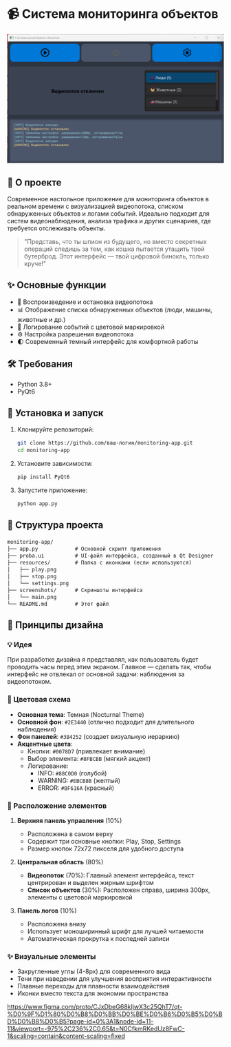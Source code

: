# 📹 Система мониторинга объектов

![Интерфейс приложения](monitoring-app/screenshots/main.png)

## 🌟 О проекте
Современное настольное приложение для мониторинга объектов в реальном времени с визуализацией видеопотока, списком обнаруженных объектов и логами событий. Идеально подходит для систем видеонаблюдения, анализа трафика и других сценариев, где требуется отслеживать объекты.

> "Представь, что ты шпион из будущего, но вместо секретных операций следишь за тем, как кошка пытается утащить твой бутерброд. Этот интерфейс — твой цифровой бинокль, только круче!"

## ✨ Основные функции

- 🎥 Воспроизведение и остановка видеопотока
- 📊 Отображение списка обнаруженных объектов (люди, машины, животные и др.)
- 📝 Логирование событий с цветовой маркировкой
- ⚙️ Настройка разрешения видеопотока
- 🌓 Современный темный интерфейс для комфортной работы

## 🛠 Требования

- Python 3.8+
- PyQt6

## 🚀 Установка и запуск

1. Клонируйте репозиторий:
   ```bash
   git clone https://github.com/ваш-логин/monitoring-app.git
   cd monitoring-app
   ```

2. Установите зависимости:
   ```bash
   pip install PyQt6
   ```

3. Запустите приложение:
   ```bash
   python app.py
   ```

## 📂 Структура проекта

```
monitoring-app/
├── app.py            # Основной скрипт приложения
├── proba.ui          # UI-файл интерфейса, созданный в Qt Designer
├── resources/        # Папка с иконками (если используются)
│   ├── play.png
│   ├── stop.png
│   └── settings.png
├── screenshots/      # Скриншоты интерфейса
│   └── main.png
└── README.md         # Этот файл
```

## 🎨 Принципы дизайна

### 💡 Идея
При разработке дизайна я представлял, как пользователь будет проводить часы перед этим экраном. Главное — сделать так, чтобы интерфейс не отвлекал от основной задачи: наблюдения за видеопотоком.

### 🌈 Цветовая схема
- **Основная тема**: Темная (Nocturnal Theme)
- **Основной фон**: `#2E3440` (отлично подходит для длительного наблюдения)
- **Фон панелей**: `#3B4252` (создает визуальную иерархию)
- **Акцентные цвета**:
  - Кнопки: `#0078D7` (привлекает внимание)
  - Выбор элемента: `#8FBCBB` (мягкий акцент)
  - Логирование: 
    - INFO: `#88C0D0` (голубой)
    - WARNING: `#EBCB8B` (желтый)
    - ERROR: `#BF616A` (красный)

### 📐 Расположение элементов

1. **Верхняя панель управления** (10%)
   - Расположена в самом верху
   - Содержит три основные кнопки: Play, Stop, Settings
   - Размер кнопок 72x72 пикселя для удобного доступа

2. **Центральная область** (80%)
   - **Видеопоток** (70%): Главный элемент интерфейса, текст центрирован и выделен жирным шрифтом
   - **Список объектов** (30%): Расположен справа, ширина 300px, элементы с цветовой маркировкой

3. **Панель логов** (10%)
   - Расположена внизу
   - Использует моноширинный шрифт для лучшей читаемости
   - Автоматическая прокрутка к последней записи

### ✨ Визуальные элементы
- Закругленные углы (4-8px) для современного вида
- Тени при наведении для улучшения восприятия интерактивности
- Плавные переходы для плавности взаимодействия
- Иконки вместо текста для экономии пространства

https://www.figma.com/proto/CJxDbeG68kIjwX3c25QhT7/qt-%D0%9F%D1%80%D0%B8%D0%BB%D0%BE%D0%B6%D0%B5%D0%BD%D0%B8%D0%B5?page-id=0%3A1&node-id=11-11&viewport=-975%2C236%2C0.65&t=N0CfkmRKedUz8FwC-1&scaling=contain&content-scaling=fixed

